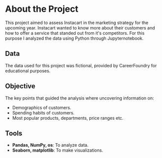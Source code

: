 # About the Project
This project aimed to assess Instacart in the marketing strategy for the upcoming year. Instacart wanted to know more about their customers and how to offer a service that standed out from it's competitors. For this purpose I analyzed the data using Python through Jupyternotebook.
## Data
The data used for this project was fictional, provided by CareerFoundry for educational purposes.

## Objective
The key points that guided the analysis where uncovering information on:
- Demographics of customers.
- Spending habits of customers.
- Most popular products, departments, price ranges etc.
## Tools
- **Pandas, NumPy, os**: To analyze data.
- **Seaborn, matplotlib**: To make visualizations.
